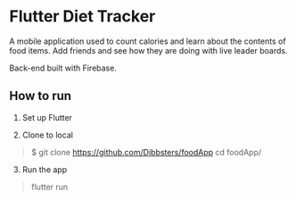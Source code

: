# Flutter Diet Tracker

A mobile application used to count calories and learn about the contents of food items.
Add friends and see how they are doing with live leader boards.

Back-end built with Firebase.

## How to run

1. Set up Flutter

2. Clone to local

> $ git clone https://github.com/Dibbsters/foodApp
> cd foodApp/

3. Run the app

> flutter run
